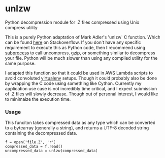 # unlzw
Python decompression module for .Z files compressed using Unix compress utility

This is a purely Python adaptation of Mark Adler's 'unlzw' C function. Which can be found [here](http://mathematica.stackexchange.com/questions/60531/how-can-i-read-compressed-z-file-automatically-by-mathematica/60879#60879) on Stackoverflow. If you don't have any specific requirement to execute this as Python code, then I recommend using [subprocess](https://docs.python.org/2/library/subprocess.html) to call uncompress, gzip, or something similar to decompress your file. Python will be much slower than using any compiled utility for the same purpose.

I adapted this function so that it could be used in AWS Lambda scripts to avoid convoluted [virtualenv](http://www.perrygeo.com/running-python-with-compiled-code-on-aws-lambda.html) setups. Though it could probably also be done by wrapping the C code using something like Cython. Currently my application use case is not incredibly time critical, and I expect submission of .Z files will slowly decrease. Though out of personal interest, I would like to minimaize the execution time.

### Usage

This funciton takes compressed data as any type which can be converted to a bytearray (generally a string), and returns a UTF-8 decoded string containing the decompressed data.

```
f = open('file.Z', 'r')
compressed_data = f.read()
uncompressed_data = unlzw(compressed_data)
```
